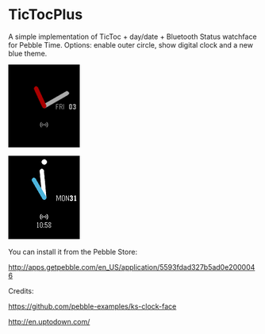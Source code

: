 # TicTocPlus

A simple implementation of TicToc + day/date + Bluetooth Status watchface for Pebble Time.  Options: enable outer circle, show digital clock and a new blue theme.

![](tictocplus_1.png)

![](tictocplus_2.png)

You can install it from the Pebble Store:

http://apps.getpebble.com/en_US/application/5593fdad327b5ad0e2000046

Credits:

https://github.com/pebble-examples/ks-clock-face

http://en.uptodown.com/
